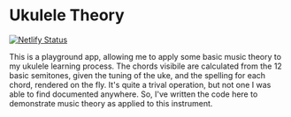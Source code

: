 # Ukulele Theory

[![Netlify Status](https://api.netlify.com/api/v1/badges/14ca791b-4ec0-4921-badb-6b1636b58a85/deploy-status)](https://app.netlify.com/sites/ukulele-theory/deploys)

This is a playground app, allowing me to apply some basic music theory to my ukulele learning process.  The chords visibile are calculated from the 12 basic semitones, given the tuning of the uke, and the spelling for each chord, rendered on the fly.  It's quite a trival operation, but not one I was able to find documented anywhere.  So, I've written the code here to demonstrate music theory as applied to this instrument.

